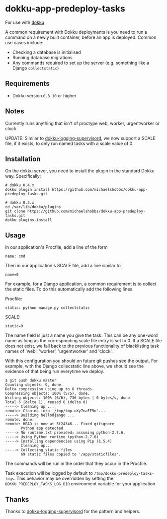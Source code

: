 # dokku-app-predeploy-tasks

For use with [dokku](https://github.com/progrium/dokku)

A common requirement with Dokku deployments is you need to run a command on a newly built container,
before an app is deployed. Common use cases include:

* Checking a database is initialised
* Running database migrations
* Any commands required to set up the server (e.g. something like a Django `collectstatic`)

## Requirements

* Dokku version `0.3.10` or higher

## Notes

Currently runs anything that isn't of proctype web, worker, urgentworker or clock

UPDATE: Similar to [dokku-logging-supervisord](https://github.com/sehrope/dokku-logging-supervisord), we now support a SCALE file, if it exists, to only run named tasks with a scale value of 0.

## Installation

On the dokku server, you need to install the plugin in the standard Dokku way. Specifically:

```
# dokku 0.4.x
dokku plugin:install https://github.com/michaelshobbs/dokku-app-predeploy-tasks.git
```
```
# dokku 0.3.x
cd /var/lib/dokku/plugins
git clone https://github.com/michaelshobbs/dokku-app-predeploy-tasks.git
dokku plugins-install
```

## Usage

In our application's Procfile, add a line of the form

```
name: cmd
```

Then in our application's SCALE file, add a line similar to

```
name=0
```

For example, for a Django application, a common requirement is to collect the static files. To do this automatically
add the following lines

Procfile:
```
static: python manage.py collectstatic
```
SCALE:
```
static=0
```

The name field is just a name you give the task. This can be any one-word name as long as the corresponding scale file entry is set to 0. If a SCALE file does not exist, we fall back to the previous functionality of blacklisting task names of 'web', 'worker', 'urgentworker' and 'clock'.

With this configuration you should on future git pushes see the output. For example, with the Django collecstatic line above,
we should see the evidence of that being run everytime we deploy.

```
$ git push dokku master
Counting objects: 9, done.
Delta compression using up to 8 threads.
Compressing objects: 100% (5/5), done.
Writing objects: 100% (6/6), 736 bytes | 0 bytes/s, done.
Total 6 (delta 1), reused 0 (delta 0)
-----> Cleaning up ...
remote: Cloning into '/tmp/tmp.uXy7naFE5n'...
-----> Building hellodjango ...
remote: done.
remote: HEAD is now at 5f24346... Fixed gitignore
       Python app detected
-----> No runtime.txt provided; assuming python-2.7.6.
-----> Using Python runtime (python-2.7.6)
-----> Installing dependencies using Pip (1.5.4)
       Cleaning up...
-----> Collecting static files
       69 static files copied to '/app/staticfiles'.
```

The commands will be run in the order that they occur in the Procfile.

Task execution will be logged by default to `/tmp/dokku-predeploy-tasks-logs`. This behavior may be overridden by setting the `DOKKU_PREDEPLOY_TASKS_LOG_DIR` environment variable for your application.

## Thanks
Thanks to [dokku-logging-supervisord](https://github.com/sehrope/dokku-logging-supervisord) for the pattern and helpers.

